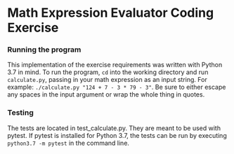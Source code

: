 # Math Expression Evaluator Coding Exercise  

### Running the program
This implementation of the exercise requirements was written with Python 3.7 in mind.
To run the program, `cd` into the working directory and run `calculate.py`, passing in your math expression as an input string. For example: `./calculate.py "124 + 7 - 3 * 79 - 3"`. Be sure to either escape any spaces in the input argument or wrap the whole thing in quotes.  

### Testing
The tests are located in test_calculate.py. They are meant to be used with pytest. If pytest is installed for Python 3.7, the tests can be run by executing `python3.7 -m pytest` in the command line.